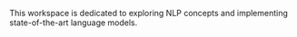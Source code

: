 This workspace is dedicated to exploring NLP concepts and implementing state-of-the-art language models. 

